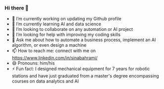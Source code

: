 ### Hi there 👋

- 🔭 I’m currently working on updating my Github profile
- 🌱 I’m currently learning AI and data science
- 👯 I’m looking to collaborate on any automation or AI project
- 🤔 I’m looking for help with improving my coding skills
- 💬 Ask me about how to automate a business process, implement an AI algorithm, or even design a machine
- 📫 How to reach me: connect with me on https://www.linkedin.com/in/sinabahrami/
- 😄 Pronouns: him/his
- ⚡ Fun fact: I designed mechanical equipment for 7 years for robotic stations and have just graduated from a master's degree encompassing courses on data analytics and AI

<!--
**sbahrami/sbahrami** is a ✨ _special_ ✨ repository because its `README.md` (this file) appears on your GitHub profile.
-->
